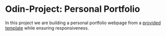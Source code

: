 # Odin-Project: Personal Portfolio

In this project we are building a personal portfolio webpage from a [provided template](https://cdn.statically.io/gh/TheOdinProject/curriculum/1c8b5c739efd263e8cc48703988b18d6e3afe034/advanced_html_css/responsive-design/project_personal_portfolio/imgs/portfolio%20tablet.png) while ensuring responsiveness.
